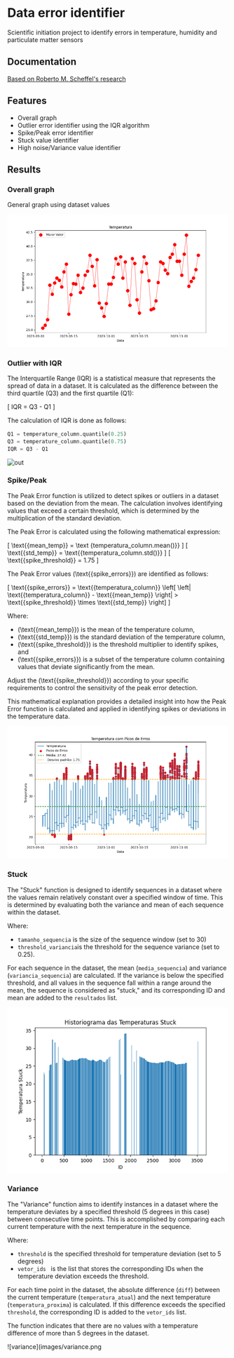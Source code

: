 
# Data error identifier

Scientific initiation project to identify errors in temperature, humidity and particulate matter sensors


## Documentation

[Based on Roberto M. Scheffel's research](https://journal-bcs.springeropen.com/articles/10.1186/s13173-019-0094-6)


## Features

- Overall graph
- Outlier error identifier using the IQR algorithm
- Spike/Peak error identifier 
- Stuck value identifier 
- High noise/Variance value identifier


## Results

### Overall graph
General graph using dataset values

![geral](images/geral.png)

### Outlier with IQR
The Interquartile Range (IQR) is a statistical measure that represents the spread of data in a dataset. It is calculated as the difference between the third quartile (Q3) and the first quartile (Q1):

\[ IQR = Q3 - Q1 \]

The calculation of IQR is done as follows:

```python
Q1 = temperature_column.quantile(0.25)
Q3 = temperature_column.quantile(0.75)
IQR = Q3 - Q1
```

![out](images/outlier.png)

### Spike/Peak
The Peak Error function is utilized to detect spikes or outliers in a dataset based on the deviation from the mean. The calculation involves identifying values that exceed a certain threshold, which is determined by the multiplication of the standard deviation.

The Peak Error is calculated using the following mathematical expression:

\[ \text{{mean\_temp}} = \text {temperatura\_column.mean()}} \]
\[ \text{{std\_temp}} = \text{{temperatura\_column.std()}} \]
\[ \text{{spike\_threshold}} = 1.75 \]

The Peak Error values (\text{{spike\_errors}}) are identified as follows:

\[ \text{{spike\_errors}} = \text{{temperatura\_column}} \left[ \left| \text{{temperatura\_column}} - \text{{mean\_temp}} \right| > \text{{spike\_threshold}} \times \text{{std\_temp}} \right] \]

Where:
- \(\text{{mean\_temp}}\) is the mean of the temperature column,
- \(\text{{std\_temp}}\) is the standard deviation of the temperature column,
- \(\text{{spike\_threshold}}\) is the threshold multiplier to identify spikes, and
- \(\text{{spike\_errors}}\) is a subset of the temperature column containing values that deviate significantly from the mean.

Adjust the \(\text{{spike\_threshold}}\) according to your specific requirements to control the sensitivity of the peak error detection.

This mathematical explanation provides a detailed insight into how the Peak Error function is calculated and applied in identifying spikes or deviations in the temperature data.


![peak](images/peak.png)

### Stuck
The "Stuck" function is designed to identify sequences in a dataset where the values remain relatively constant over a specified window of time. This is determined by evaluating both the variance and mean of each sequence within the dataset.

Where:
- `tamanho_sequencia` is the size of the sequence window (set to 30)
- `threshold_variancia`is the threshold for the sequence variance (set to 0.25).

For each sequence in the dataset, the mean (`media_sequencia`) and variance (`variancia_sequencia`) are calculated. If the variance is below the specified threshold, and all values in the sequence fall within a range around the mean, the sequence is considered as "stuck," and its corresponding ID and mean are added to the `resultados` list.

![stuck](images/stuck.png)

### Variance
The "Variance" function aims to identify instances in a dataset where the temperature deviates by a specified threshold (5 degrees in this case) between consecutive time points. This is accomplished by comparing each current temperature with the next temperature in the sequence.

Where:
- `threshold` is the specified threshold for temperature deviation (set to 5 degrees)
- `vetor_ids ` is the list that stores the corresponding IDs when the temperature deviation exceeds the threshold.

For each time point in the dataset, the absolute difference (`diff`) between the current temperature (`temperatura_atual`) and the next temperature (`temperatura_proxima`) is calculated. If this difference exceeds the specified `threshold`, the corresponding ID is added to the `vetor_ids` list.

The function indicates that there are no values with a temperature difference of more than 5 degrees in the dataset.

![variance](images/variance.png